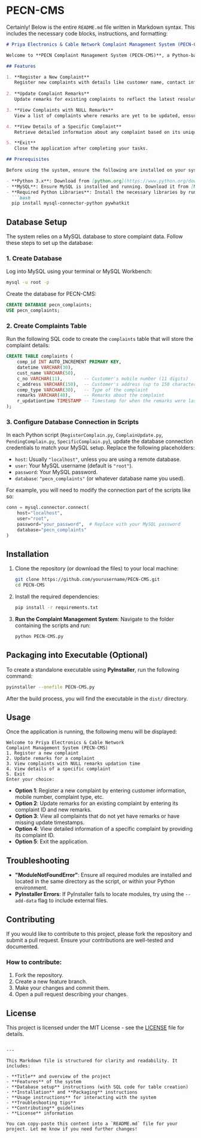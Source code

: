 # PECN-CMS
Certainly! Below is the entire `README.md` file written in Markdown syntax. This includes the necessary code blocks, instructions, and formatting:

```markdown
# Priya Electronics & Cable Network Complaint Management System (PECN-CMS)

Welcome to **PECN Complaint Management System (PECN-CMS)**, a Python-based application designed for managing customer complaints efficiently. The system allows users to register complaints, update remarks, view complaints with null remarks, and retrieve specific complaint details.

## Features

1. **Register a New Complaint**  
   Register new complaints with details like customer name, contact information, address, and complaint type.
   
2. **Update Complaint Remarks**  
   Update remarks for existing complaints to reflect the latest resolution or status.

3. **View Complaints with NULL Remarks**  
   View a list of complaints where remarks are yet to be updated, ensuring timely follow-up.

4. **View Details of a Specific Complaint**  
   Retrieve detailed information about any complaint based on its unique complaint ID.

5. **Exit**  
   Close the application after completing your tasks.

## Prerequisites

Before using the system, ensure the following are installed on your system:

- **Python 3.x**: Download from [python.org](https://www.python.org/downloads/).
- **MySQL**: Ensure MySQL is installed and running. Download it from [MySQL](https://dev.mysql.com/downloads/).
- **Required Python Libraries**: Install the necessary libraries by running the following command:
  ```bash
  pip install mysql-connector-python pywhatkit
  ```

## Database Setup

The system relies on a MySQL database to store complaint data. Follow these steps to set up the database:

### 1. **Create Database**

Log into MySQL using your terminal or MySQL Workbench:

```bash
mysql -u root -p
```

Create the database for PECN-CMS:

```sql
CREATE DATABASE pecn_complaints;
USE pecn_complaints;
```

### 2. **Create Complaints Table**

Run the following SQL code to create the `complaints` table that will store the complaint details:

```sql
CREATE TABLE complaints (
    comp_id INT AUTO_INCREMENT PRIMARY KEY,
    datetime VARCHAR(30),
    cust_name VARCHAR(50),
    c_no VARCHAR(11),        -- Customer's mobile number (11 digits)
    c_address VARCHAR(150),  -- Customer's address (up to 150 characters)
    comp_type VARCHAR(30),   -- Type of the complaint
    remarks VARCHAR(40),     -- Remarks about the complaint
    r_updationtime TIMESTAMP -- Timestamp for when the remarks were last updated
);
```

### 3. **Configure Database Connection in Scripts**

In each Python script (`RegisterComplain.py`, `ComplainUpdate.py`, `PendingComplain.py`, `SpecificComplain.py`), update the database connection credentials to match your MySQL setup. Replace the following placeholders:

- `host`: Usually `"localhost"`, unless you are using a remote database.
- `user`: Your MySQL username (default is `"root"`).
- `password`: Your MySQL password.
- `database`: `"pecn_complaints"` (or whatever database name you used).

For example, you will need to modify the connection part of the scripts like so:

```python
conn = mysql.connector.connect(
    host="localhost",
    user="root",
    password="your_password",  # Replace with your MySQL password
    database="pecn_complaints"
)
```

## Installation

1. Clone the repository (or download the files) to your local machine:

   ```bash
   git clone https://github.com/yourusername/PECN-CMS.git
   cd PECN-CMS
   ```

2. Install the required dependencies:

   ```bash
   pip install -r requirements.txt
   ```

3. **Run the Complaint Management System**:
   Navigate to the folder containing the scripts and run:

   ```bash
   python PECN-CMS.py
   ```

## Packaging into Executable (Optional)

To create a standalone executable using **PyInstaller**, run the following command:

```bash
pyinstaller --onefile PECN-CMS.py
```

After the build process, you will find the executable in the `dist/` directory.

## Usage

Once the application is running, the following menu will be displayed:

```
Welcome to Priya Electronics & Cable Network 
Complaint Management System (PECN-CMS)
1. Register a new complaint
2. Update remarks for a complaint
3. View complaints with NULL remarks updation time
4. View details of a specific complaint
5. Exit
Enter your choice:
```

- **Option 1**: Register a new complaint by entering customer information, mobile number, complaint type, etc.
- **Option 2**: Update remarks for an existing complaint by entering its complaint ID and new remarks.
- **Option 3**: View all complaints that do not yet have remarks or have missing update timestamps.
- **Option 4**: View detailed information of a specific complaint by providing its complaint ID.
- **Option 5**: Exit the application.

## Troubleshooting

- **"ModuleNotFoundError"**: Ensure all required modules are installed and located in the same directory as the script, or within your Python environment.
- **PyInstaller Errors**: If PyInstaller fails to locate modules, try using the `--add-data` flag to include external files.

## Contributing

If you would like to contribute to this project, please fork the repository and submit a pull request. Ensure your contributions are well-tested and documented.

### How to contribute:
1. Fork the repository.
2. Create a new feature branch.
3. Make your changes and commit them.
4. Open a pull request describing your changes.

## License

This project is licensed under the MIT License - see the [LICENSE](LICENSE) file for details.
```

---

This Markdown file is structured for clarity and readability. It includes:

- **Title** and overview of the project
- **Features** of the system
- **Database setup** instructions (with SQL code for table creation)
- **Installation** and **Packaging** instructions
- **Usage instructions** for interacting with the system
- **Troubleshooting tips**
- **Contributing** guidelines
- **License** information

You can copy-paste this content into a `README.md` file for your project. Let me know if you need further changes!

